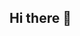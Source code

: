 ## Hi there 👋

<!--
**aungpyaeap/aungpyaeap** is a ✨ _special_ ✨ repository because its `README.md` (this file) appears on your GitHub profile.

# Hi, I'm Aung 👋
I'm a PhD student in Computing and an assistant lecturer. I specialize in AI, Python, and survey design.

## 🔧 Skills
- Python, LaTeX, Markdown
- Text-to-image prompt engineering
- Survey design & evaluation

## 📫 Contact
- [LinkedIn](https://linkedin.com/in/yourprofile)
- [Email](mailto:your@email.com)
